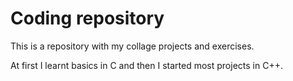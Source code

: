 # Coding repository

This is a repository with my collage projects and exercises.

At first I learnt basics in C and then I started most projects in C++.
